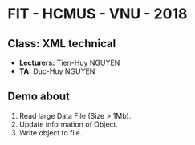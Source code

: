 # FIT - HCMUS - VNU - 2018

## __Class:__ XML technical

* __Lecturers:__ Tien-Huy NGUYEN
* __TA:__ Duc-Huy NGUYEN

## Demo about

1. Read large Data File (Size > 1Mb).
2. Update information of Object.
3. Write object to file.